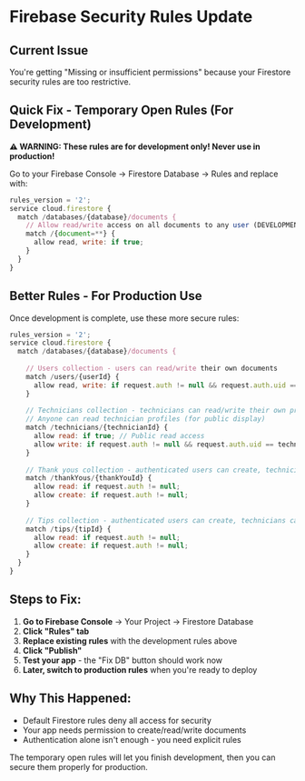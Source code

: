 # Firebase Security Rules Update

## Current Issue
You're getting "Missing or insufficient permissions" because your Firestore security rules are too restrictive.

## Quick Fix - Temporary Open Rules (For Development)

**⚠️ WARNING: These rules are for development only! Never use in production!**

Go to your Firebase Console → Firestore Database → Rules and replace with:

```javascript
rules_version = '2';
service cloud.firestore {
  match /databases/{database}/documents {
    // Allow read/write access on all documents to any user (DEVELOPMENT ONLY)
    match /{document=**} {
      allow read, write: if true;
    }
  }
}
```

## Better Rules - For Production Use

Once development is complete, use these more secure rules:

```javascript
rules_version = '2';
service cloud.firestore {
  match /databases/{database}/documents {
    
    // Users collection - users can read/write their own documents
    match /users/{userId} {
      allow read, write: if request.auth != null && request.auth.uid == userId;
    }
    
    // Technicians collection - technicians can read/write their own profiles
    // Anyone can read technician profiles (for public display)
    match /technicians/{technicianId} {
      allow read: if true; // Public read access
      allow write: if request.auth != null && request.auth.uid == technicianId;
    }
    
    // Thank yous collection - authenticated users can create, technicians can read their own
    match /thankYous/{thankYouId} {
      allow read: if request.auth != null;
      allow create: if request.auth != null;
    }
    
    // Tips collection - authenticated users can create, technicians can read their own
    match /tips/{tipId} {
      allow read: if request.auth != null;
      allow create: if request.auth != null;
    }
  }
}
```

## Steps to Fix:

1. **Go to Firebase Console** → Your Project → Firestore Database
2. **Click "Rules" tab**
3. **Replace existing rules** with the development rules above
4. **Click "Publish"**
5. **Test your app** - the "Fix DB" button should work now
6. **Later, switch to production rules** when you're ready to deploy

## Why This Happened:
- Default Firestore rules deny all access for security
- Your app needs permission to create/read/write documents
- Authentication alone isn't enough - you need explicit rules

The temporary open rules will let you finish development, then you can secure them properly for production.